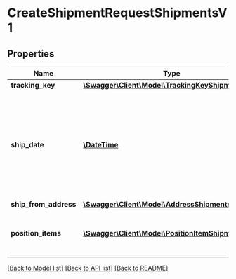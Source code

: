 # CreateShipmentRequestShipmentsV1

## Properties
Name | Type | Description | Notes
------------ | ------------- | ------------- | -------------
**tracking_key** | [**\Swagger\Client\Model\TrackingKeyShipmentsV1**](TrackingKeyShipmentsV1.md) |  | 
**ship_date** | [**\DateTime**](\DateTime.md) | The date that the shipment is handed over to the carrier. Must be a valid UTC dateTime according to ISO 8601. | 
**ship_from_address** | [**\Swagger\Client\Model\AddressShipmentsV1**](AddressShipmentsV1.md) |  | 
**position_items** | [**\Swagger\Client\Model\PositionItemShipmentsV1[]**](PositionItemShipmentsV1.md) | The position items included in shipment. | 

[[Back to Model list]](../../README.md#documentation-for-models) [[Back to API list]](../../README.md#documentation-for-api-endpoints) [[Back to README]](../../README.md)

